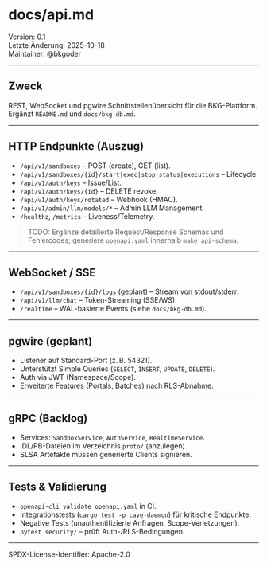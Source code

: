 # docs/api.md

Version: 0.1  
Letzte Änderung: 2025-10-18  
Maintainer: @bkgoder

---

## Zweck
REST, WebSocket und pgwire Schnittstellenübersicht für die BKG-Plattform. Ergänzt `README.md` und `docs/bkg-db.md`.

---

## HTTP Endpunkte (Auszug)
- `/api/v1/sandboxes` – POST (create), GET (list).  
- `/api/v1/sandboxes/{id}/start|exec|stop|status|executions` – Lifecycle.  
- `/api/v1/auth/keys` – Issue/List.  
- `/api/v1/auth/keys/{id}` – DELETE revoke.  
- `/api/v1/auth/keys/rotated` – Webhook (HMAC).  
- `/api/v1/admin/llm/models/*` – Admin LLM Management.  
- `/healthz`, `/metrics` – Liveness/Telemetry.

> TODO: Ergänze detailierte Request/Response Schemas und Fehlercodes; generiere `openapi.yaml` innerhalb `make api-schema`.

---

## WebSocket / SSE
- `/api/v1/sandboxes/{id}/logs` (geplant) – Stream von stdout/stderr.  
- `/api/v1/llm/chat` – Token-Streaming (SSE/WS).  
- `/realtime` – WAL-basierte Events (siehe `docs/bkg-db.md`).

---

## pgwire (geplant)
- Listener auf Standard-Port (z. B. 54321).  
- Unterstützt Simple Queries (`SELECT`, `INSERT`, `UPDATE`, `DELETE`).  
- Auth via JWT (Namespace/Scope).  
- Erweiterte Features (Portals, Batches) nach RLS-Abnahme.

---

## gRPC (Backlog)
- Services: `SandboxService`, `AuthService`, `RealtimeService`.  
- IDL/PB-Dateien im Verzeichnis `proto/` (anzulegen).  
- SLSA Artefakte müssen generierte Clients signieren.

---

## Tests & Validierung
- `openapi-cli validate openapi.yaml` in CI.  
- Integrationstests (`cargo test -p cave-daemon`) für kritische Endpunkte.  
- Negative Tests (unauthentifizierte Anfragen, Scope-Verletzungen).  
- `pytest security/` – prüft Auth-/RLS-Bedingungen.

---

SPDX-License-Identifier: Apache-2.0

